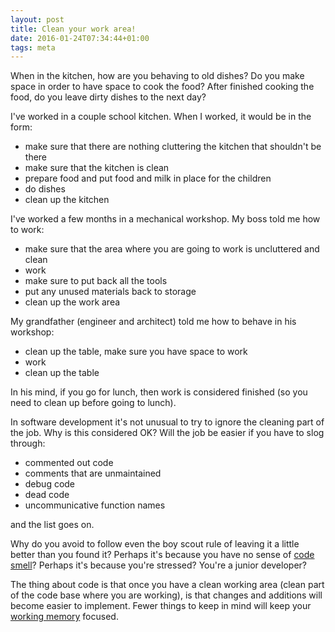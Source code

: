 ```yaml
---
layout: post
title: Clean your work area!
date: 2016-01-24T07:34:44+01:00
tags: meta
---
```


When in the kitchen, how are you behaving to old dishes? Do you make space in order to have space to cook the food? After finished cooking the food, do you leave dirty dishes to the next day?

I've worked in a couple school kitchen. When I worked, it would be in the form:

 - make sure that there are nothing cluttering the kitchen that shouldn't be there
 - make sure that the kitchen is clean
 - prepare food and put food and milk in place for the children
 - do dishes
 - clean up the kitchen

I've worked a few months in a mechanical workshop. My boss told me how to work:

 - make sure that the area where you are going to work is uncluttered and clean
 - work
 - make sure to put back all the tools
 - put any unused materials back to storage
 - clean up the work area

My grandfather (engineer and architect) told me how to behave in his workshop:

 - clean up the table, make sure you have space to work
 - work
 - clean up the table

In his mind, if you go for lunch, then work is considered finished (so you need to clean up before going to lunch).

In software development it's not unusual to try to ignore the cleaning part of the job. Why is this considered OK? Will the job be easier if you have to slog through:

 - commented out code
 - comments that are unmaintained
 - debug code
 - dead code 
 - uncommunicative function names

and the list goes on. 

Why do you avoid to follow even the boy scout rule of leaving it a little better than you found it? Perhaps it's because you have no sense of [code smell](http://blog.codinghorror.com/code-smells/)? Perhaps it's because you're stressed? You're a junior developer?

The thing about code is that once you have a clean working area (clean part of the code base where you are working), is that changes and additions will become easier to implement. Fewer things to keep in mind will keep your [working memory](https://en.wikipedia.org/wiki/The_Magical_Number_Seven,_Plus_or_Minus_Two) focused.

